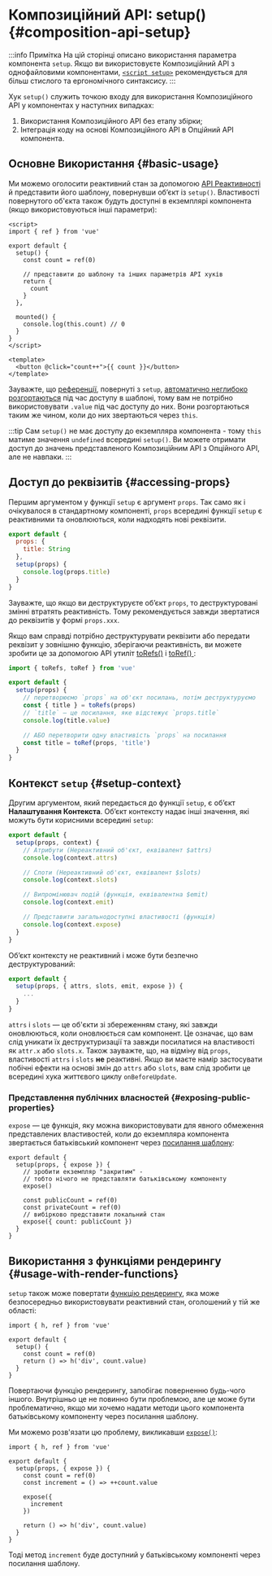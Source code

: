 # Композиційний АРІ: setup() {#composition-api-setup}

:::info Примітка
На цій сторінці описано використання параметра компонента `setup`. Якщо ви використовуєте Композиційний API з однофайловими компонентами, [`<script setup>`](/api/sfc-script-setup.html) рекомендується для більш стислого та ергономічного синтаксису.
:::

Хук `setup()` служить точкою входу для використання Композиційного API у компонентах у наступних випадках:

1. Використання Композиційного API без етапу збірки;
2. Інтеграція коду на основі Композиційного API в Опційний API компонента.

## Основне Використання {#basic-usage}

Ми можемо оголосити реактивний стан за допомогою [API Реактивності](./reactivity-core.html) й представити його шаблону, повернувши об’єкт із `setup()`. Властивості повернутого об'єкта також будуть доступні в екземплярі компонента (якщо використовуються інші параметри):

```vue
<script>
import { ref } from 'vue'

export default {
  setup() {
    const count = ref(0)

    // представити до шаблону та інших параметрів API хуків
    return {
      count
    }
  },

  mounted() {
    console.log(this.count) // 0
  }
}
</script>

<template>
  <button @click="count++">{{ count }}</button>
</template>
```

Зауважте, що [референції](/api/reactivity-core.html#ref), повернуті з `setup`, [автоматично неглибоко розгортаються](/guide/essentials/reactivity-fundamentals.html#deep-reactivity) під час доступу в шаблоні, тому вам не потрібно використовувати `.value` під час доступу до них. Вони розгортаються таким же чином, коли до них звертаються через `this`.

:::tip
Сам `setup()` не має доступу до екземпляра компонента - тому `this` матиме значення `undefined` всередині `setup()`. Ви можете отримати доступ до значень представленого Композиційним API з Опційного API, але не навпаки.
:::

## Доступ до реквізитів {#accessing-props}

Першим аргументом у функції `setup` є аргумент `props`. Так само як і очікувалося в стандартному компоненті, `props` всередині функції `setup` є реактивними та оновлюються, коли надходять нові реквізити.

```js
export default {
  props: {
    title: String
  },
  setup(props) {
    console.log(props.title)
  }
}
```

Зауважте, що якщо ви деструктуруєте об’єкт `props`, то деструктуровані змінні втратять реактивність. Тому рекомендується завжди звертатися до реквізитів у формі `props.xxx`.

Якщо вам справді потрібно деструктурувати реквізити або передати реквізит у зовнішню функцію, зберігаючи реактивність, ви можете зробити це за допомогою API утиліт [toRefs()](./reactivity-utilities.html#torefs) і [toRef() ](/api/reactivity-utilities.html#toref):

```js
import { toRefs, toRef } from 'vue'

export default {
  setup(props) {
    // перетворюємо `props` на об'єкт посилань, потім деструктуруємо
    const { title } = toRefs(props)
    // `title` — це посилання, яке відстежує `props.title`
    console.log(title.value)

    // АБО перетворити одну властивість `props` на посилання
    const title = toRef(props, 'title')
  }
}
```

## Контекст `setup` {#setup-context}

Другим аргументом, який передається до функції `setup`, є об’єкт **Налаштування Контекста**. Об’єкт контексту надає інші значення, які можуть бути корисними всередині `setup`:

```js
export default {
  setup(props, context) {
    // Атрибути (Нереактивний об'єкт, еквівалент $attrs)
    console.log(context.attrs)

    // Слоти (Нереактивний об'єкт, еквівалент $slots)
    console.log(context.slots)

    // Випромінювач подій (функція, еквівалентна $emit)
    console.log(context.emit)

    // Представити загальнодоступні властивості (функція)
    console.log(context.expose)
  }
}
```

Об’єкт контексту не реактивний і може бути безпечно деструктурований:

```js
export default {
  setup(props, { attrs, slots, emit, expose }) {
    ...
  }
}
```

`attrs` і `slots` — це об'єкти зі збереженням стану, які завжди оновлюються, коли оновлюється сам компонент. Це означає, що вам слід уникати їх деструктуризації та завжди посилатися на властивості як `attr.x` або `slots.x`. Також зауважте, що, на відміну від `props`, властивості `attrs` і `slots` **не** реактивні. Якщо ви маєте намір застосувати побічні ефекти на основі змін до `attrs` або `slots`, вам слід зробити це всередині хука життєвого циклу `onBeforeUpdate`.

### Представлення публічних власностей {#exposing-public-properties}

`expose` — це функція, яку можна використовувати для явного обмеження представлених властивостей, коли до екземпляра компонента звертається батьківський компонент через [посилання шаблону](/guide/essentials/template-refs.html#ref-on-component):

```js{5,10}
export default {
  setup(props, { expose }) {
    // зробити екземпляр "закритим" -
    // тобто нічого не представляти батьківському компоненту
    expose()

    const publicCount = ref(0)
    const privateCount = ref(0)
    // вибірково представити локальний стан
    expose({ count: publicCount })
  }
}
```

## Використання з функціями рендерингу {#usage-with-render-functions}

`setup` також може повертати [функцію рендерингу](/guide/extras/render-function.html), яка може безпосередньо використовувати реактивний стан, оголошений у тій же області:

```js{6}
import { h, ref } from 'vue'

export default {
  setup() {
    const count = ref(0)
    return () => h('div', count.value)
  }
}
```

Повертаючи функцію рендерингу, запобігає поверненню будь-чого іншого. Внутрішньо це не повинно бути проблемою, але це може бути проблематично, якщо ми хочемо надати методи цього компонента батьківському компоненту через посилання шаблону.

Ми можемо розв'язати цю проблему, викликавши [`expose()`](#exposing-public-properties):

```js{8-10}
import { h, ref } from 'vue'

export default {
  setup(props, { expose }) {
    const count = ref(0)
    const increment = () => ++count.value

    expose({
      increment
    })

    return () => h('div', count.value)
  }
}
```

Тоді метод `increment` буде доступний у батьківському компоненті через посилання шаблону.
